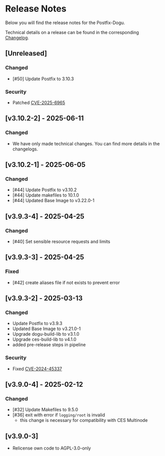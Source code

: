 # Release Notes

Below you will find the release notes for the Postfix-Dogu.

Technical details on a release can be found in the corresponding [Changelog](https://docs.cloudogu.com/en/docs/dogus/postfix/CHANGELOG/).

## [Unreleased]
### Changed
- [#50] Update Postfix to 3.10.3
### Security
- Patched [CVE-2025-6965](https://avd.aquasec.com/nvd/2025/cve-2025-6965/)

## [v3.10.2-2] - 2025-06-11
### Changed
- We have only made technical changes. You can find more details in the changelogs.

## [v3.10.2-1] - 2025-06-05
### Changed
- [#44] Update Postfix to v3.10.2
- [#44] Update makefiles to 10.1.0
- [#44] Updated Base Image to v3.22.0-1

## [v3.9.3-4] - 2025-04-25
### Changed
- [#40] Set sensible resource requests and limits

## [v3.9.3-3] - 2025-04-25
### Fixed
- [#42] create aliases file if not exists to prevent error

## [v3.9.3-2] - 2025-03-13
### Changed
- Update Postfix to v3.9.3
- Updated Base Image to v3.21.0-1
- Upgrade dogu-build-lib to v3.1.0 
- Upgrade ces-build-lib to v4.1.0
- added pre-release steps in pipeline
### Security
- Fixed [CVE-2024-45337](https://avd.aquasec.com/nvd/2024/cve-2024-45337/)

## [v3.9.0-4] - 2025-02-12
### Changed
- [#32] Update Makefiles to 9.5.0
- [#36] exit with error if `logging/root` is invalid
  - this change is necessary for compatibility with CES Multinode

## [v3.9.0-3]
- Relicense own code to AGPL-3.0-only
